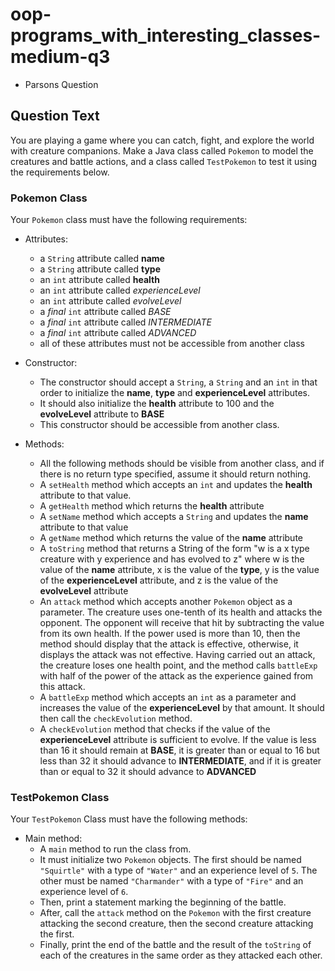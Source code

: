 # oop-programs_with_interesting_classes-medium-q3

- Parsons Question

## Question Text

You are playing a game where you can catch, fight, and explore the world with creature companions. Make a Java class 
called `Pokemon` to model the creatures and battle actions, and a class called `TestPokemon` to test it using the 
requirements below.

### Pokemon Class

Your `Pokemon` class must have the following requirements:

- Attributes:
    - a `String` attribute called **name**
    - a `String` attribute called **type**
    - an `int` attribute called **health**
    - an `int` attribute called *experienceLevel*
    - an `int` attribute called *evolveLevel*
    - a *final* `int` attribute called *BASE*
    - a *final* `int` attribute called *INTERMEDIATE*
    - a *final* `int` attribute called *ADVANCED*
    - all of these attributes must not be accessible from another class

- Constructor:
    - The constructor should accept a `String`, a `String` and an `int` in that order to initialize the **name**, **type**
      and **experienceLevel** attributes.
    - It should also initialize the **health** attribute to 100 and the **evolveLevel** attribute to **BASE**
    - This constructor should be accessible from another class.

- Methods:
    - All the following methods should be visible from another class, and if there is no return type specified, assume
      it should return nothing.
    - A `setHealth` method which accepts an `int` and updates the **health** attribute to that value.
    - A `getHealth` method which returns the **health** attribute
    - A `setName` method which accepts a `String` and updates the **name** attribute to that value
    - A `getName` method which returns the value of the **name** attribute
    - A `toString` method that returns a String of the form "w is a x type creature with y experience and has evolved to
      z" where w is the value of the **name** attribute, x is the value of the **type**, y is the value of the
      **experienceLevel** attribute, and z is the value of the **evolveLevel** attribute
    - An `attack` method which accepts another `Pokemon` object as a parameter. The creature uses one-tenth of its 
      health and attacks the opponent. The opponent will receive that hit by subtracting the value from its own health. 
      If the power used is more than 10, then the method should display that the attack is effective, otherwise, it 
      displays the attack was not effective. Having carried out an attack, the creature loses one health point, and the 
      method calls `battleExp` with half of the power of the attack as the experience gained from this attack.
    - A `battleExp` method which accepts an `int` as a parameter and increases the value of the **experienceLevel** by
      that amount. It should then call the `checkEvolution` method.
    - A `checkEvolution` method that checks if the value of the **experienceLevel** attribute is sufficient to evolve.
      If the value is less than 16 it should remain at **BASE**, it is greater than or equal to 16 but less than 32
      it should advance to **INTERMEDIATE**, and if it is greater than or equal to 32 it should advance to **ADVANCED**


### TestPokemon Class

Your `TestPokemon` Class must have the following methods:

- Main method:
    - A `main` method to run the class from.
    - It must initialize two `Pokemon` objects. The first should be named `"Squirtle"` with a type of `"Water"` and an
      experience level of `5`. The other must be named `"Charmander"` with a type of `"Fire"` and an experience level
      of `6`.
    - Then, print a statement marking the beginning of the battle.
    - After, call the `attack` method on the `Pokemon` with the first creature attacking the second creature, then the
      second creature attacking the first.
    - Finally, print the end of the battle and the result of the `toString` of each of the creatures in the same order
      as they attacked each other.
